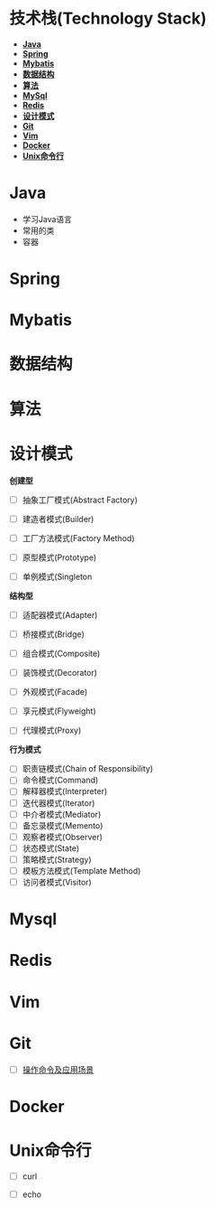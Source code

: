 #  技术栈(Technology Stack)


- **[Java](#Java)**
- **[Spring](#Spring)**
- **[Mybatis](#Mybatis)**
- **[数据结构](#数据结构)**
- **[算法](#算法)**
- **[MySql](#Mysql)**
- **[Redis](#Redis)**
- **[设计模式](#设计模式)**
- **[Git](#Git)**
- **[Vim](#Vim)**
- **[Docker](#Docker)**
- **[Unix命令行](#Unix命令行)**

# Java

- 学习Java语言
- 常用的类
- 容器



# Spring




# Mybatis



# 数据结构



# 算法



# 设计模式

**创建型**

- [ ] 抽象工厂模式(Abstract Factory)
- [ ] 建造者模式(Builder)
- [ ] 工厂方法模式(Factory Method)
- [ ] 原型模式(Prototype)
- [ ] 单例模式(Singleton

  

**结构型**

- [ ] 适配器模式(Adapter)
- [ ] 桥接模式(Bridge)
- [ ] 组合模式(Composite)
- [ ] 装饰模式(Decorator)
- [ ] 外观模式(Facade)
- [ ] 享元模式(Flyweight)
- [ ] 代理模式(Proxy)



**行为模式** 

- [ ] 职责链模式(Chain of Responsibility)
- [ ] 命令模式(Command)
- [ ] 解释器模式(Interpreter)
- [ ] 迭代器模式(Iterator)
- [ ] 中介者模式(Mediator)
- [ ] 备忘录模式(Memento)
- [ ] 观察者模式(Observer)
- [ ] 状态模式(State)
- [ ] 策略模式(Strategy)
- [ ] 模板方法模式(Template Method)
- [ ] 访问者模式(Visitor)

# Mysql

# Redis

# Vim

# Git

- [ ] [操作命令及应用场景](https://github.com/huzhengxing/technology-stack/blob/master/doc/Git/%E6%93%8D%E4%BD%9C%E5%91%BD%E4%BB%A4%E5%8F%8A%E5%BC%95%E7%94%A8%E5%9C%BA%E6%99%AF.md)

# Docker

# Unix命令行

- [ ] curl

- [ ] echo

  













